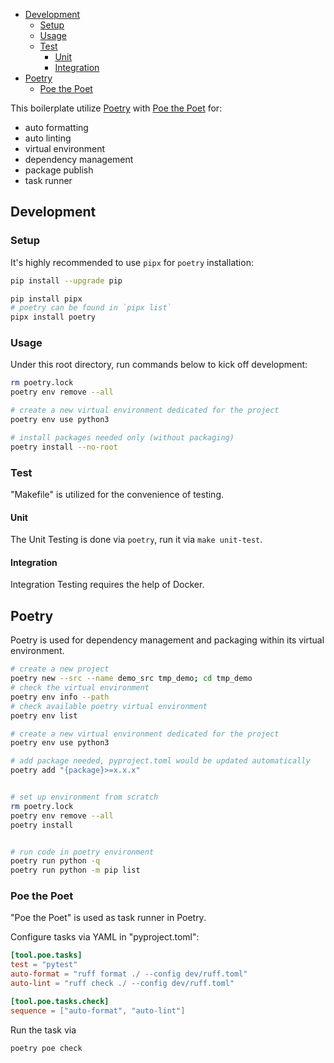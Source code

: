 

- [Development](#development)
  - [Setup](#setup)
  - [Usage](#usage)
  - [Test](#test)
    - [Unit](#unit)
    - [Integration](#integration)
- [Poetry](#poetry)
  - [Poe the Poet](#poe-the-poet)


This boilerplate utilize [Poetry](https://python-poetry.org/) with [Poe the Poet](https://github.com/nat-n/poethepoet) for:
- auto formatting
- auto linting
- virtual environment
- dependency management
- package publish
- task runner


## Development
### Setup
It's highly recommended to use `pipx` for `poetry` installation:
```sh
pip install --upgrade pip

pip install pipx
# poetry can be found in `pipx list`
pipx install poetry
```

### Usage
Under this root directory, run commands below to kick off development:
```sh
rm poetry.lock
poetry env remove --all

# create a new virtual environment dedicated for the project
poetry env use python3

# install packages needed only (without packaging)
poetry install --no-root
```

### Test
"Makefile" is utilized for the convenience of testing.

#### Unit
The Unit Testing is done via `poetry`, run it via `make unit-test`.

#### Integration
Integration Testing requires the help of Docker.


## Poetry
Poetry is used for dependency management and packaging within its virtual environment.

```sh
# create a new project
poetry new --src --name demo_src tmp_demo; cd tmp_demo
# check the virtual environment
poetry env info --path
# check available poetry virtual environment
poetry env list

# create a new virtual environment dedicated for the project
poetry env use python3

# add package needed, pyproject.toml would be updated automatically
poetry add "{package}>=x.x.x"


# set up environment from scratch
rm poetry.lock
poetry env remove --all
poetry install


# run code in poetry environment
poetry run python -q
poetry run python -m pip list
```

### Poe the Poet
"Poe the Poet" is used as task runner in Poetry.

Configure tasks via YAML in "pyproject.toml":
```toml
[tool.poe.tasks]
test = "pytest"
auto-format = "ruff format ./ --config dev/ruff.toml"
auto-lint = "ruff check ./ --config dev/ruff.toml"

[tool.poe.tasks.check]
sequence = ["auto-format", "auto-lint"]
```

Run the task via
```sh
poetry poe check
```
